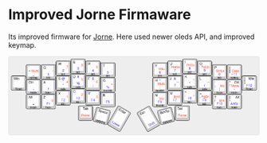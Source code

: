 # Improved Jorne Firmaware 

Its improved firmware for [Jorne](https://github.com/joric/jorne).
Here used newer oleds API, and improved keymap.

![](km.jpg)

